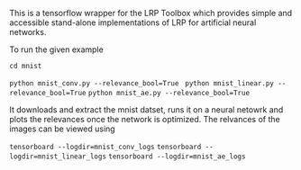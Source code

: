 This is a tensorflow wrapper for the LRP Toolbox which provides simple and accessible stand-alone implementations of LRP for artificial neural networks.

To run the given example 

   `cd mnist`
   
   `python mnist_conv.py --relevance_bool=True `
   `python mnist_linear.py --relevance_bool=True`
   `python mnist_ae.py --relevance_bool=True`
   

It downloads and extract the mnist datset, runs it on a neural netowrk and plots the relevances once the network is optimized. The relvances of the images can be viewed using

   `tensorboard --logdir=mnist_conv_logs`
   `tensorboard --logdir=mnist_linear_logs`
   `tensorboard --logdir=mnist_ae_logs`
   
